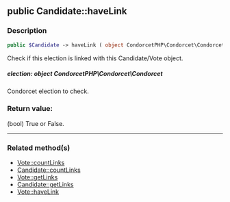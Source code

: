 ## public Candidate::haveLink

### Description    

```php
public $Candidate -> haveLink ( object CondorcetPHP\Condorcet\Condorcet election ) : bool
```

Check if this election is linked with this Candidate/Vote object.    


##### **election:** *object CondorcetPHP\Condorcet\Condorcet*   
Condorcet election to check.    



### Return value:   

(bool) True or False.


---------------------------------------

### Related method(s)      

* [Vote::countLinks](../Vote%20Class/public%20Vote--countLinks.md)    
* [Candidate::countLinks](../Candidate%20Class/public%20Candidate--countLinks.md)    
* [Vote::getLinks](../Vote%20Class/public%20Vote--getLinks.md)    
* [Candidate::getLinks](../Candidate%20Class/public%20Candidate--getLinks.md)    
* [Vote::haveLink](../Vote%20Class/public%20Vote--haveLink.md)    
